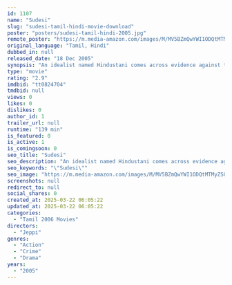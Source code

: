 ```yaml
---
id: 1107
name: "Sudesi"
slug: "sudesi-tamil-hindi-movie-download"
poster: "posters/sudesi-tamil-hindi-2005.jpg"
remote_poster: "https://m.media-amazon.com/images/M/MV5BZmQwYWI1ODQtMTMyZS00MzA3LWE1MGQtZWU3ODgyOWMzOWU3XkEyXkFqcGdeQXVyOTk3NTc2MzE@._V1_SX300.jpg"
original_language: "Tamil, Hindi"
dubbed_in: null
released_date: "18 Dec 2005"
synopsis: "An idealist named Hindustani comes across evidence against the State's Chief Minister R.C. Narayan. He abducts his aide, a politician named Raghavchari, then fakes his death by a motor vehicle accident. After convincing everyone a..."
type: "movie"
rating: "2.9"
imdbid: "tt0824704"
tmdbid: null
views: 0
likes: 0
dislikes: 0
author_id: 1
trailer_url: null
runtime: "139 min"
is_featured: 0
is_active: 1
is_comingsoon: 0
seo_title: "Sudesi"
seo_description: "An idealist named Hindustani comes across evidence against the State's Chief Minister R.C. Narayan. He abducts his aide, a politician named Raghavchari, then fakes his death by a motor vehicle accident. After convincing everyone a..."
seo_keywords: "\"Sudesi\""
seo_image: "https://m.media-amazon.com/images/M/MV5BZmQwYWI1ODQtMTMyZS00MzA3LWE1MGQtZWU3ODgyOWMzOWU3XkEyXkFqcGdeQXVyOTk3NTc2MzE@._V1_SX300.jpg"
screenshots: null
redirect_to: null
social_shares: 0
created_at: 2025-03-22 06:05:22
updated_at: 2025-03-22 06:05:22
categories:
  - "Tamil 2006 Movies"
directors:
  - "Jeppi"
genres:
  - "Action"
  - "Crime"
  - "Drama"
years:
  - "2005"
---
```


